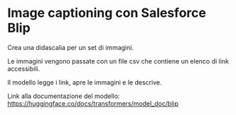 # Image captioning con Salesforce Blip

Crea una didascalia per un set di immagini.

Le immagini vengono passate con un file csv che contiene un elenco di link accessibili. 

Il modello legge i link, apre le immagini e le descrive.

Link alla documentazione del modello: https://huggingface.co/docs/transformers/model_doc/blip

